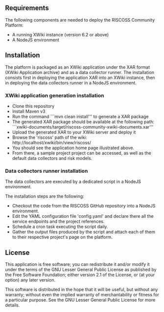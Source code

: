 
## Requirements

The following components are needed to deploy the RISCOSS Community Platform:
- A running XWiki instance (version 6.2 or above)
- A NodeJS environment

## Installation

The platform is packaged as an XWiki application under the XAR format (XWiki Application archive) and as a data collector runner. The installation consists first in deploying the application XAR into an XWiki instance, then in deploying the data collectors runner in a NodeJS environment.

### XWiki application generation installation

- Clone this repository
- Install Maven v3
- Run the command ```mvn clean install''' to generate a XAR package
- The generated XAR package should be available at the following path: ```xwiki-documents/target/riscoss-community-xwiki-documents.xar'''
- Upload the generated XAR to your XWiki server and deploy it
- Browse the 'riscoss' path of the wiki: http://localhost/xwiki/bin/view/riscoss/
- You should see the application home page illustrated above.
- From there, a sample project project can be accessed, as well as the default data collectors and risk models.

### Data collectors runner installation

The data collectors are executed by a dedicated script in a NodeJS environment.

The installation steps are the following:
- Checkout the code from the RISCOSS GitHub repository into a NodeJS environment.
- Edit the YAML configuration file 'config.yaml' and declare there all the service endpoints and the project references.
- Schedule a cron task executing the script daily.
- Gather the output files produced by the script and attach each of them to their respective project's page on the platform.

## License

This application is free software; you can redistribute it and/or modify it under the terms of the GNU Lesser General Public License as published by the Free Software Foundation; either version 2.1 of the License, or (at your option) any later version.

This software is distributed in the hope that it will be useful, but without any warranty; without even the implied warranty of merchantability or fitness for a particular purpose. See the GNU
Lesser General Public License for more details.

